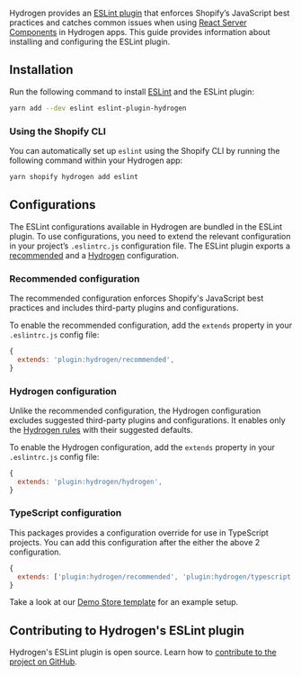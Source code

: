 <!-- This file is generated from the source code. Edit the files in /packages/eslint-plugin and run 'yarn generate-docs' at the root of this repo. -->

Hydrogen provides an [ESLint plugin](https://github.com/Shopify/hydrogen/tree/main/packages/eslint-plugin) that enforces Shopify’s JavaScript best practices and catches common issues when using [React Server Components](https://shopify.dev/custom-storefronts/hydrogen/framework/react-server-components) in Hydrogen apps. This guide provides information about installing and configuring the ESLint plugin.

## Installation

Run the following command to install [ESLint](https://eslint.org/) and the ESLint plugin:

```bash
yarn add --dev eslint eslint-plugin-hydrogen
```

### Using the Shopify CLI

You can automatically set up `eslint` using the Shopify CLI by running the following command within your Hydrogen app:

```bash
yarn shopify hydrogen add eslint
```

## Configurations

The ESLint configurations available in Hydrogen are bundled in the ESLint plugin. To use configurations, you need to extend the relevant configuration in your project’s `.eslintrc.js` configuration file. The ESLint plugin exports a [recommended](#recommended-configuration) and a [Hydrogen](#hydrogen-configuration) configuration.

### Recommended configuration

The recommended configuration enforces Shopify's JavaScript best practices and includes third-party plugins and configurations.

To enable the recommended configuration, add the `extends` property in your `.eslintrc.js` config file:

```js
{
  extends: 'plugin:hydrogen/recommended',
}
```

### Hydrogen configuration

Unlike the recommended configuration, the Hydrogen configuration excludes suggested third-party plugins and configurations. It enables only the [Hydrogen rules](https://shopify.dev/custom-storefronts/hydrogen/best-practices/testing#hydrogen-rules) with their suggested defaults.

To enable the Hydrogen configuration, add the `extends` property in your `.eslintrc.js` config file:

```js
{
  extends: 'plugin:hydrogen/hydrogen',
}
```

### TypeScript configuration

This packages provides a configuration override for use in TypeScript projects. You can add this configuration after the either the above 2 configuration.

```js
{
  extends: ['plugin:hydrogen/recommended', 'plugin:hydrogen/typescript'],
}
```

Take a look at our [Demo Store template](../../templates/demo-store/.eslintrc.js) for an example setup.

## Contributing to Hydrogen's ESLint plugin

Hydrogen's ESLint plugin is open source. Learn how to [contribute to the project on GitHub](https://github.com/Shopify/hydrogen/blob/main/packages/eslint-plugin/.github/CONTRIBUTING.md).
